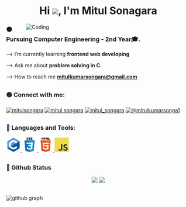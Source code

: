 <h1 align="center">Hi <img src="https://raw.githubusercontent.com/syedareehaquasar/syedareehaquasar/master/gifs/Hi.gif" width="30px">, I'm Mitul Sonagara</h1>

<img align="right" alt="Coding" width="450" src="https://raw.githubusercontent.com/pritmanvar/pritmanvar/3d97b6f2b52c980dcf2b373fe6fcc8afbdd8c5ce/gif/Coding%20_Monochromatic.svg">
<h3 align="left">🟠 Pursuing Computer Engineering - 2nd Year🎓.</h3>

--> I’m currently learning **frontend web developing**

--> Ask me about **problem solving in C.**

--> How to reach me **mitulkumarsongara@gmail.com**
<h2></h2>

<h3 align="left">🟢 Connect with me:</h3>
<p align="left">

<a href="https://twitter.com/MitulSongara" target="blank"><img align="center" src="https://raw.githubusercontent.com/rahuldkjain/github-profile-readme-generator/master/src/images/icons/Social/twitter.svg" alt="mitulsongara" height="30" width="40" /></a>
<a href="https://www.linkedin.com/in/mitul-songara-4b199b225/" target="blank"><img align="center" src="https://raw.githubusercontent.com/rahuldkjain/github-profile-readme-generator/master/src/images/icons/Social/linked-in-alt.svg" alt="mitul songara" height="30" width="40" /></a>
<a href="https://instagram.com/mitul_songara" target="blank"><img align="center" src="https://raw.githubusercontent.com/rahuldkjain/github-profile-readme-generator/master/src/images/icons/Social/instagram.svg" alt="mitul_songara" height="30" width="40" /></a>
<a href="https://www.hackerrank.com/mitulkumarsonga1" target="blank"><img align="center" src="https://raw.githubusercontent.com/rahuldkjain/github-profile-readme-generator/master/src/images/icons/Social/hackerrank.svg" alt="@mitulkumarsonga1" height="30" width="40" /></a>

</p>
<h2></h2>

<h3 align="left">🔴 Languages and Tools:</h3>
<p align="left"> <a href="https://www.cprogramming.com/" target="_blank" rel="noreferrer"> <img src="https://raw.githubusercontent.com/devicons/devicon/master/icons/c/c-original.svg" alt="c" width="40" height="40"/> </a> <a href="https://www.w3schools.com/css/" target="_blank" rel="noreferrer"> <img src="https://raw.githubusercontent.com/devicons/devicon/master/icons/css3/css3-original-wordmark.svg" alt="css3" width="40" height="40"/> </a> <a href="https://www.w3.org/html/" target="_blank" rel="noreferrer"> <img src="https://raw.githubusercontent.com/devicons/devicon/master/icons/html5/html5-original-wordmark.svg" alt="html5" width="40" height="40"/> </a> <a href="https://developer.mozilla.org/en-US/docs/Web/JavaScript" target="_blank" rel="noreferrer"> <img src="https://raw.githubusercontent.com/devicons/devicon/master/icons/javascript/javascript-original.svg" alt="javascript" width="40" height="40"/> </a> 
</p>
<h2></h2>

<h3 align="left"> 🔵 Github Status </h3>
<div align="center">
  <img width="48%" src="https://github-readme-stats.vercel.app/api?username=MitulSonagara&theme=github_dark&show_icons=true" />
  <img width="48%" src="https://github-readme-streak-stats.herokuapp.com/?user=MitulSonagara&theme=github-dark-blue&show_icons=true" />
</div>
<h2></h2>

 ![github graph](https://activity-graph.herokuapp.com/graph?username=MitulSonagara&theme=react-dark&hide_border=true)
<br>
